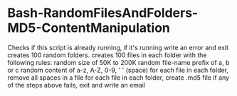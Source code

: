 Bash-RandomFilesAndFolders-MD5-ContentManipulation
==================================================

Checks if this script is already running, if it's running write an error and exit creates 100 random folders. 
creates 100 files in each folder with the following rules: 
random size of 50K to 200K 
random file-name prefix of a, b or c 
random content of a-z, A-Z, 0-9, ' ' (space) 
for each file in each folder, remove all spaces in a file 
for each file in each folder, create .md5 file 
if any of the steps above fails, exit and write an email
